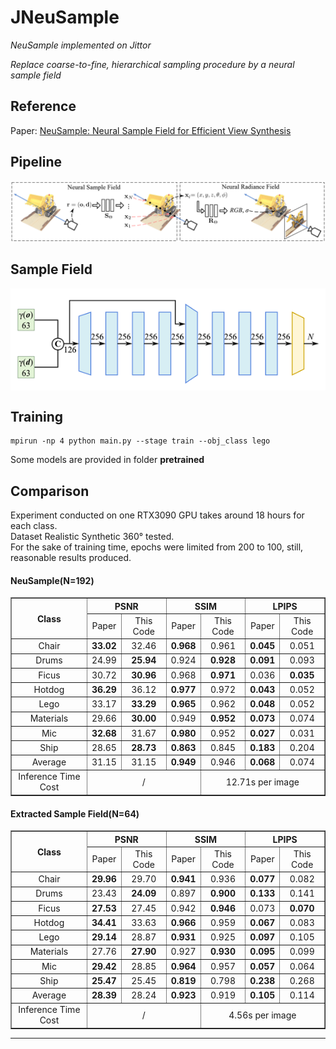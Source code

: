 # JNeuSample

*NeuSample implemented on Jittor*

*Replace coarse-to-fine, hierarchical sampling procedure by a neural sample field*

## Reference 

Paper: [NeuSample: Neural Sample Field for Efficient View Synthesis](https://arxiv.org/pdf/2111.15552.pdf)  

## Pipeline
![图片](/imgs/pipeline.png)
## Sample Field
<p align = "center">
<img src="./imgs/samplefield.png" width="550px" align="middle" />  
</p>

## Training 

```
mpirun -np 4 python main.py --stage train --obj_class lego
```

Some models are provided in folder **pretrained**
## Comparison
Experiment conducted on one RTX3090 GPU takes around 18 hours for each class.  
Dataset Realistic Synthetic 360° tested.  
For the sake of training time, epochs were limited from 200 to 100, still, reasonable results produced.
<h4>NeuSample(N=192)</h4>
<table border="1" width="1000px" cellspacing="20">
<tr>
  <th rowspan="2" align="center" valign="center">Class</th>
  <th colspan="2" align="center" valign="center">PSNR</th>
  <th colspan="2" align="center" valign="center">SSIM</th>
  <th colspan="2" align="center" valign="center">LPIPS</th>
</tr>
<tr>
  <td align="center" valign="center">Paper</td>
  <td align="center" valign="center">This Code</td>
  <td align="center" valign="center">Paper</td>
  <td align="center" valign="center">This Code</td>
  <td align="center" valign="center">Paper</td>
  <td align="center" valign="center">This Code</td>
</tr>
<tr>
  <td align="center" valign="center">Chair</td>
  <td align="center" valign="center"><b>33.02</b></td>
  <td align="center" valign="center">32.46</td>
  <td align="center" valign="center"><b>0.968</b></td>
  <td align="center" valign="center">0.961</td>
  <td align="center" valign="center"><b>0.045</b></td>
  <td align="center" valign="center">0.051</td>
</tr>
<tr>
  <td align="center" valign="center">Drums</td>
  <td align="center" valign="center">24.99</td>
  <td align="center" valign="center"><b>25.94</b></td>
  <td align="center" valign="center">0.924</td>
  <td align="center" valign="center"><b>0.928</b></td>
  <td align="center" valign="center"><b>0.091</b></td>
  <td align="center" valign="center">0.093</td>
</tr>
<tr>
  <td align="center" valign="center">Ficus</td>
  <td align="center" valign="center">30.72</td>
  <td align="center" valign="center"><b>30.96</b></td>
  <td align="center" valign="center">0.968</td>
  <td align="center" valign="center"><b>0.971</b></td>
  <td align="center" valign="center">0.036</td>
  <td align="center" valign="center"><b>0.035</b></td>
</tr>
<tr>
  <td align="center" valign="center">Hotdog</td>
  <td align="center" valign="center"><b>36.29</b></td>
  <td align="center" valign="center">36.12</td>
  <td align="center" valign="center"><b>0.977</b></td>
  <td align="center" valign="center">0.972</td>
  <td align="center" valign="center"><b>0.043</b></td>
  <td align="center" valign="center">0.052</td>
</tr>
<tr>
  <td align="center" valign="center">Lego</td>
  <td align="center" valign="center">33.17</td>
  <td align="center" valign="center"><b>33.29</b></td>
  <td align="center" valign="center"><b>0.965</b></td>
  <td align="center" valign="center">0.962</td>
  <td align="center" valign="center"><b>0.048</b></td>
  <td align="center" valign="center">0.052</td>
</tr>
<tr>
  <td align="center" valign="center">Materials</td>
  <td align="center" valign="center">29.66</td>
  <td align="center" valign="center"><b>30.00</b></td>
  <td align="center" valign="center">0.949</td>
  <td align="center" valign="center"><b>0.952</b></td>
  <td align="center" valign="center"><b>0.073</b></td>
  <td align="center" valign="center">0.074</td>
</tr>
<tr>
  <td align="center" valign="center">Mic</td>
  <td align="center" valign="center"><b>32.68</b></td>
  <td align="center" valign="center">31.67</td>
  <td align="center" valign="center"><b>0.980</b></td>
  <td align="center" valign="center">0.952</td>
  <td align="center" valign="center"><b>0.027</b></td>
  <td align="center" valign="center">0.031</td>
</tr>
<tr>
  <td align="center" valign="center">Ship</td>
  <td align="center" valign="center">28.65</td>
  <td align="center" valign="center"><b>28.73</b></td>
  <td align="center" valign="center"><b>0.863</b></td>
  <td align="center" valign="center">0.845</td>
  <td align="center" valign="center"><b>0.183</b></td>
  <td align="center" valign="center">0.204</td>
</tr>
<tr>
  <td align="center" valign="center">Average</td>
  <td align="center" valign="center">31.15</td>
  <td align="center" valign="center">31.15</td>
  <td align="center" valign="center"><b>0.949</b></td>
  <td align="center" valign="center">0.946</td>
  <td align="center" valign="center"><b>0.068</b></td>
  <td align="center" valign="center">0.074</td>
</tr>
<tr>
  <td align="center" valign="center">Inference Time Cost</td>
  <td colspan="3" align="center" valign="center">/</td>
  <td colspan="3" align="center" valign="center">12.71s per image</td>
</tr>
</table>


<h4>Extracted Sample Field(N=64)</h4>
<table border="1" width="1000px" cellspacing="20">
<tr>
  <th rowspan="2" align="center" valign="center">Class</th>
  <th colspan="2" align="center" valign="center">PSNR</th>
  <th colspan="2" align="center" valign="center">SSIM</th>
  <th colspan="2" align="center" valign="center">LPIPS</th>
</tr>
<tr>
  <td align="center" valign="center">Paper</td>
  <td align="center" valign="center">This Code</td>
  <td align="center" valign="center">Paper</td>
  <td align="center" valign="center">This Code</td>
  <td align="center" valign="center">Paper</td>
  <td align="center" valign="center">This Code</td>
</tr>
<tr>
  <td align="center" valign="center">Chair</td>
  <td align="center" valign="center"><b>29.96</b></td>
  <td align="center" valign="center">29.70</td>
  <td align="center" valign="center"><b>0.941</b></td>
  <td align="center" valign="center">0.936</td>
  <td align="center" valign="center"><b>0.077</b></td>
  <td align="center" valign="center">0.082</td>
</tr>
<tr>
  <td align="center" valign="center">Drums</td>
  <td align="center" valign="center">23.43</td>
  <td align="center" valign="center"><b>24.09</b></td>
  <td align="center" valign="center">0.897</td>
  <td align="center" valign="center"><b>0.900</b></td>
  <td align="center" valign="center"><b>0.133</b></td>
  <td align="center" valign="center">0.141</td>
</tr>
<tr>
  <td align="center" valign="center">Ficus</td>
  <td align="center" valign="center"><b>27.53</b></td>
  <td align="center" valign="center">27.45</td>
  <td align="center" valign="center">0.942</td>
  <td align="center" valign="center"><b>0.946</b></td>
  <td align="center" valign="center">0.073</td>
  <td align="center" valign="center"><b>0.070</b></td>
</tr>
<tr>
  <td align="center" valign="center">Hotdog</td>
  <td align="center" valign="center"><b>34.41</b></td>
  <td align="center" valign="center">33.63</td>
  <td align="center" valign="center"><b>0.966</b></td>
  <td align="center" valign="center">0.959</td>
  <td align="center" valign="center"><b>0.067</b></td>
  <td align="center" valign="center">0.083</td>
</tr>
<tr>
  <td align="center" valign="center">Lego</td>
  <td align="center" valign="center"><b>29.14</b></td>
  <td align="center" valign="center">28.87</td>
  <td align="center" valign="center"><b>0.931</b></td>
  <td align="center" valign="center">0.925</td>
  <td align="center" valign="center"><b>0.097</b></td>
  <td align="center" valign="center">0.105</td>
</tr>
<tr>
  <td align="center" valign="center">Materials</td>
  <td align="center" valign="center">27.76</td>
  <td align="center" valign="center"><b>27.90</b></td>
  <td align="center" valign="center">0.927</td>
  <td align="center" valign="center"><b>0.930</b></td>
  <td align="center" valign="center"><b>0.095</b></td>
  <td align="center" valign="center">0.099</td>
</tr>
<tr>
  <td align="center" valign="center">Mic</td>
  <td align="center" valign="center"><b>29.42</b></td>
  <td align="center" valign="center">28.85</td>
  <td align="center" valign="center"><b>0.964</b></td>
  <td align="center" valign="center">0.957</td>
  <td align="center" valign="center"><b>0.057</b></td>
  <td align="center" valign="center">0.064</td>
</tr>
<tr>
  <td align="center" valign="center">Ship</td>
  <td align="center" valign="center"><b>25.47</b></td>
  <td align="center" valign="center">25.45</td>
  <td align="center" valign="center"><b>0.819</b></td>
  <td align="center" valign="center">0.798</td>
  <td align="center" valign="center"><b>0.238</b></td>
  <td align="center" valign="center">0.268</td>
</tr>
<tr>
  <td align="center" valign="center">Average</td>
  <td align="center" valign="center"><b>28.39</b></td>
  <td align="center" valign="center">28.24</td>
  <td align="center" valign="center"><b>0.923</b></td>
  <td align="center" valign="center">0.919</td>
  <td align="center" valign="center"><b>0.105</b></td>
  <td align="center" valign="center">0.114</td>
</tr>
<tr>
  <td align="center" valign="center">Inference Time Cost</td>
  <td colspan="3" align="center" valign="center">/</td>
  <td colspan="3" align="center" valign="center">4.56s per image</td>
</tr>
</table>

   


  
***   




